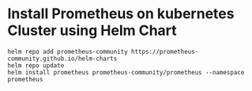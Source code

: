 # Install Prometheus on kubernetes Cluster using Helm Chart
```
helm repo add prometheus-community https://prometheus-community.github.io/helm-charts
helm repo update
helm install prometheus prometheus-community/prometheus --namespace prometheus
```